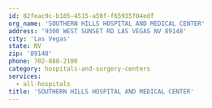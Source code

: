 ```yaml
---
id: 82feac9c-b185-4515-a50f-f65935f04edf
org_name: 'SOUTHERN HILLS HOSPITAL AND MEDICAL CENTER'
address: '9300 WEST SUNSET RD LAS VEGAS NV 89148'
city: 'Las Vegas'
state: NV
zip: '89148'
phone: 702-880-2100
category: hospitals-and-surgery-centers
services:
  - all-hospitals
title: 'SOUTHERN HILLS HOSPITAL AND MEDICAL CENTER'
---
```

